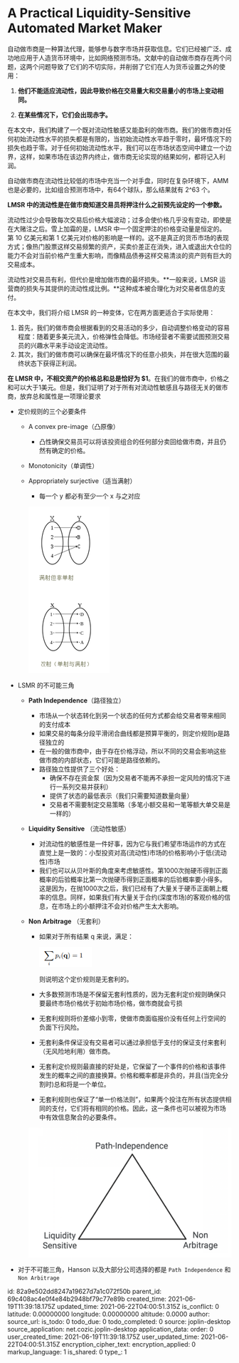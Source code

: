 # A Practical Liquidity-Sensitive Automated Market Maker

自动做市商是一种算法代理，能够参与数字市场并获取信息。它们已经被广泛、成功地应用于人造货币环境中，比如网络预测市场。文献中的自动做市商存在两个问题，这两个问题导致了它们的不切实际，并削弱了它们在人为货币设置之外的使用：

1. **他们不能适应流动性，因此导致价格在交易量大和交易量小的市场上变动相同。**

2. **在某些情况下，它们会出现赤字。**

在本文中，我们构建了一个既对流动性敏感又能盈利的做市商。我们的做市商对任何初始流动性水平的损失都是有限的，当初始流动性水平趋于零时，最坏情况下的损失也趋于零。对于任何初始流动性水平，我们可以在市场状态空间中建立一个边界，这样，如果市场在该边界内终止，做市商无论实现的结果如何，都将记入利润。

自动做市商在流动性比较低的市场中充当一个对手盘，同时在复杂环境下，AMM 也是必要的，比如组合预测市场中，有64个球队，那么结果就有 2^63 个。

**LMSR 中的流动性是在做市商知道交易员将押注什么之前预先设定的一个参数。** 

流动性过少会导致每次交易后价格大幅波动；过多会使价格几乎没有变动，即使是在大赌注之后。雪上加霜的是，LMSR 中一个固定押注的价格变动量是恒定的。第 10 亿美元和第 1 亿美元对价格的影响是一样的。这不是真正的货币市场的表现方式；像热门股票这样交易频繁的资产，买卖价差正在消失，进入或退出大仓位的能力不会对当前价格产生重大影响，而像精品债券这样交易清淡的资产则有巨大的交易成本。

流动性对交易员有利，但代价是增加做市商的最坏损失。**一般来说，LMSR 运营商的损失与其提供的流动性成比例。**这种成本被合理化为对交易者信息的支付。

在本文中，我们将介绍 LMSR 的一种变体，它在两方面更适合于实际使用：

1. 首先，我们的做市商会根据看到的交易活动的多少，自动调整价格变动的容易程度：随着更多美元流入，价格弹性会降低。市场经营者不需要试图预测交易员的兴趣水平来手动设定流动性。
2. 其次，我们的做市商可以确保在最坏情况下的任意小损失，并在很大范围的最终状态下获得正利润。

**在 LMSR 中，不相交资产的价格总和总是恰好为 $1**。在我们的做市商中，价格之和可以大于1美元。但是，我们证明了对于所有对流动性敏感且与路径无关的做市商，放弃总和属性是一项理论要求

- 定价规则的三个必要条件

  - A convex pre-image（凸原像）

    - 凸性确保交易员可以将该投资组合的任何部分卖回给做市商，并且仍然有确定的价格。

  - Monotonicity（单调性）

  - Appropriately surjective（适当满射）

    - 每一个 y 都必有至少一个 x 与之对应

    ![image-20210621221026204](https://raw.githubusercontent.com/Whisker17/ImageStoreService/main/image-20210621221026204.png)

- LSMR 的不可能三角

  - **Path Independence**（路径独立）

    - 市场从一个状态转化到另一个状态的任何方式都会给交易者带来相同的支付成本
    - 如果交易的每条分段平滑闭合曲线都是预算平衡的，则定价规则p是路径独立的
    - 在一般的做市商中，由于存在价格浮动，所以不同的交易会影响这些做市商的内部状态，它们可能是路径依赖的。
    - 路径独立性提供了三个好处：
      - 确保不存在资金泵（因为交易者不能再不承担一定风险的情况下进行一系列交易并获利）
      - 提供了状态的最低表示（我们只需要知道数量向量）
      - 交易者不需要制定交易策略（多笔小额交易和一笔等额大单交易是一样的）

  - **Liquidity Sensitive** （流动性敏感）

    - 对流动性的敏感性是一件好事，因为它与我们希望市场运作的方式在直觉上是一致的：小型投资对高(流动性)市场的价格影响小于低(流动性)市场
    - 我们也可以从贝叶斯的角度来考虑敏感性。第1000次抛硬币得到正面概率的后验概率比第一次抛硬币得到正面概率的后验概率要小得多。这是因为，在抛1000次之后，我们已经有了大量关于硬币正面朝上概率的信息。同样，如果我们有大量关于合约(深度市场)的客观价格的信息，在市场上的小额押注不会对价格产生太大影响。

  - **Non Arbitrage** （无套利）

    - 如果对于所有结果 q 来说，满足：
    
      ![image-20210622111329467](https://raw.githubusercontent.com/Whisker17/ImageStoreService/main/image-20210622111329467.png)
    
      则说明这个定价规则是无套利的。
    
    - 大多数预测市场是不保留无套利性质的，因为无套利定价规则确保只要最终市场价格优于初始市场价格，做市商就会亏损
    
    - 无套利规则将价差缩小到零，使做市商面临报价没有任何上行空间的负面下行风险。
    
    - 无套利条件保证没有交易者可以通过承担低于支付的保证支付来套利（无风险地利用）做市商。
    
    - 无套利定价规则最直接的好处是，它保留了一个事件的价格和该事件发生的概率之间的直接换算。价格和概率都是非负的，并且(当完全分割时)总和将是一个单位。
    
    - 无套利规则也保证了“单一价格法则”，如果两个投注在所有状态提供相同的支付，它们将有相同的价格。因此，这一条件也可以被视为市场中有效信息聚合的必要条件。
    
    ![image-20210621221323215](https://raw.githubusercontent.com/Whisker17/ImageStoreService/main/image-20210621221323215.png)

- 对于不可能三角，Hanson 以及大部分公司选择的都是 `Path Independence` 和 `Non Arbitrage`


id: 82a9e502dd8247a19627d7a1c072f50b
parent_id: 69c408ac4e0f4e84b2948bf79c77e89b
created_time: 2021-06-19T11:39:18.175Z
updated_time: 2021-06-22T04:00:51.315Z
is_conflict: 0
latitude: 0.00000000
longitude: 0.00000000
altitude: 0.0000
author: 
source_url: 
is_todo: 0
todo_due: 0
todo_completed: 0
source: joplin-desktop
source_application: net.cozic.joplin-desktop
application_data: 
order: 0
user_created_time: 2021-06-19T11:39:18.175Z
user_updated_time: 2021-06-22T04:00:51.315Z
encryption_cipher_text: 
encryption_applied: 0
markup_language: 1
is_shared: 0
type_: 1
